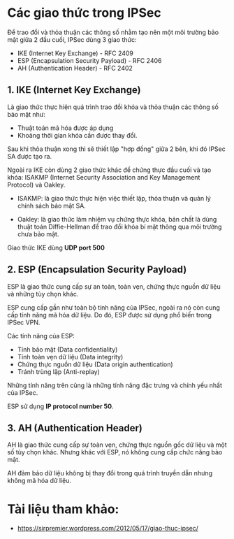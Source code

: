 # Các giao thức trong IPSec

Để trao đổi và thỏa thuận các thông số nhằm tạo nên một môi trường bảo mật giữa 2 đầu cuối, IPSec dùng 3 giao thức:
- IKE (Internet Key Exchange) - RFC 2409
- ESP (Encapsulation Security Payload) - RFC 2406
- AH (Authentication Header) - RFC 2402

## 1. IKE (Internet Key Exchange)
Là giao thức thực hiện quá trình trao đổi khóa và thỏa thuận các thông số bảo mật như: 
- Thuật toán mã hóa được áp dụng
- Khoảng thời gian khóa cần được thay đổi.

Sau khi thỏa thuận xong thì sẽ thiết lập "hợp đồng" giữa 2 bên, khi đó IPSec SA được tạo ra.

Ngoài ra IKE còn dùng 2 giao thức khác để chứng thực đầu cuối và tạo khóa: ISAKMP (Internet Security Association and Key Management Protocol) và Oakley.

- ISAKMP: là giao thức thực hiện việc thiết lập, thỏa thuận và quản lý chính sách bảo mật SA.

- Oakley: là giao thức làm nhiệm vụ chứng thực khóa, bản chất là dùng thuật toán Diffie-Hellman để trao đổi khóa bí mật thông qua môi trường chưa bảo mật.

Giao thức IKE dùng **UDP port 500**

## 2. ESP (Encapsulation Security Payload)
ESP là giao thức cung cấp sự an toàn, toàn vẹn, chứng thực nguồn dữ liệu và những tùy chọn khác. 

ESP cung cấp gần như toàn bộ tính năng của IPSec, ngoài ra nó còn cung cấp tính năng mã hóa dữ liệu. Do đó, ESP được sử dụng phổ biến trong IPSec VPN.

Các tính năng của ESP:
- Tính bảo mật (Data confidentiality)
- Tính toàn vẹn dữ liệu (Data integrity)
- Chứng thực nguồn dữ liệu (Data origin authentication)
- Tránh trùng lặp (Anti-replay)

Những tính năng trên cũng là những tính năng đặc trưng và chính yếu nhất của IPSec.

ESP sử dụng **IP protocol number 50**.

## 3. AH (Authentication Header)
AH là giao thức cung cấp sự toàn vẹn, chứng thực nguồn gốc dữ liệu và một số tùy chọn khác. Nhưng khác với ESP, nó không cung cấp chức năng bảo mật.

AH đảm bảo dữ liệu không bị thay đổi trong quá trình truyền dẫn nhưng không mã hóa dữ liệu.

# Tài liệu tham khảo:
- https://sirpremier.wordpress.com/2012/05/17/giao-thuc-ipsec/